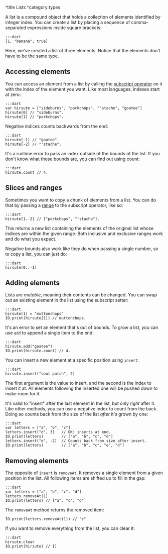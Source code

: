 ^title Lists
^category types

A list is a compound object that holds a collection of elements identified by
integer index. You can create a list by placing a sequence of comma-separated
expressions inside square brackets:

    :::dart
    [1, "banana", true]

Here, we've created a list of three elements. Notice that the elements don't
have to be the same type.

## Accessing elements

You can access an element from a list by calling the [subscript
operator](expressions.html#subscript-operators) on it with the index of the
element you want. Like most languages, indexes start at zero:

    :::dart
    var hirsute = ["sideburns", "porkchops", "'stache", "goatee"]
    hirsute[0] // "sideburns".
    hirsute[1] // "porkchops".

Negative indices counts backwards from the end:

    :::dart
    hirsute[-1] // "goatee".
    hirsute[-2] // "'stache".

It's a runtime error to pass an index outside of the bounds of the list. If you
don't know what those bounds are, you can find out using count:

    :::dart
    hirsute.count // 4.

## Slices and ranges

Sometimes you want to copy a chunk of elements from a list. You can do that by
passing a [range](values.html#ranges) to the subscript operator, like so:

    :::dart
    hirsute[1..2] // ["porkchops", "'stache"].

This returns a new list containing the elements of the original list whose
indices are within the given range. Both inclusive and exclusive ranges work
and do what you expect.

Negative bounds also work like they do when passing a single number, so to copy
a list, you can just do:

    :::dart
    hirsute[0..-1]

## Adding elements

Lists are *mutable*, meaning their contents can be changed. You can swap out an
existing element in the list using the subscript setter:

    :::dart
    hirsute[1] = "muttonchops"
    IO.print(hirsute[1]) // muttonchops.

It's an error to set an element that's out of bounds. To grow a list, you can
use `add` to append a single item to the end:

    :::dart
    hirsute.add("goatee")
    IO.print(hirsute.count) // 4.

You can insert a new element at a specific position using `insert`:

    :::dart
    hirsute.insert("soul patch", 2)

The first argument is the value to insert, and the second is the index to
insert it at. All elements following the inserted one will be pushed down to
make room for it.

It's valid to "insert" after the last element in the list, but only *right*
after it. Like other methods, you can use a negative index to count from the
back. Doing so counts back from the size of the list *after* it's grown by one:

    :::dart
    var letters = ["a", "b", "c"]
    letters.insert("d", 3)   // OK: inserts at end.
    IO.print(letters)        // ["a", "b", "c", "d"]
    letters.insert("e", -2)  // Counts back from size after insert.
    IO.print(letters)        // ["a", "b", "c", "e", "d"]

## Removing elements

The opposite of `insert` is `removeAt`. It removes a single element from a
given position in the list. All following items are shifted up to fill in the
gap:

    :::dart
    var letters = ["a", "b", "c", "d"]
    letters.removeAt(1)
    IO.print(letters) // ["a", "c", "d"]

The `removeAt` method returns the removed item:

    IO.print(letters.removeAt(1)) // "c"

If you want to remove everything from the list, you can clear it:

    :::dart
    hirsute.clear
    IO.print(hirsute) // []
